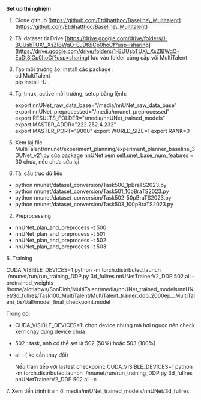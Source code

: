 **Set up thí nghiệm**

1. Clone github [https://github.com/Etdihatthoc/Baseline\_Multitalent](https://github.com/Etdihatthoc/Baseline\_Multitalent)  
2. Tải dataset từ Drive [https://drive.google.com/drive/folders/1-BUUsbTUX\_XsZIBWgO-EuDt8jCp0hoCf?usp=sharing](https://drive.google.com/drive/folders/1-BUUsbTUX\_XsZIBWgO-EuDt8jCp0hoCf?usp=sharing)  lưu vào folder cùng cấp với MultiTalent  
3. Tạo môi trường ảo, install các package :   
   cd MultiTalent  
   pip install \-U .  
4. Tại tmux, active môi trường, setup bằng lệnh:  
     
   export nnUNet\_raw\_data\_base="/media/nnUNet\_raw\_data\_base"  
   export nnUNet\_preprocessed="/media/nnunet\_preprocessed"  
   export RESULTS\_FOLDER="/media/nnUNet\_trained\_models"  
   export MASTER_ADDR="222.252.4.232"                                             
   export MASTER_PORT="9000"
   export WORLD_SIZE=1
   export RANK=0
     
5. Xem laị file MultiTalent/nnunet/experiment_planning/experiment_planner_baseline_3DUNet_v21.py của package nnUNet xem self.unet_base_num_features = 30 chưa, nếu chưa sửa lại
1. Tái cấu trúc dữ liệu  
- python nnunet/dataset\_conversion/Task500\_1pBraTS2023.py  
- python nnunet/dataset\_conversion/Task501\_10pBraTS2023.py  
- python nnunet/dataset\_conversion/Task502\_50pBraTS2023.py  
- python nnunet/dataset\_conversion/Task503\_100pBraTS2023.py  
2. Preprocessing  
- nnUNet\_plan\_and\_preprocess \-t 500  
- nnUNet\_plan\_and\_preprocess \-t 501  
- nnUNet\_plan\_and\_preprocess \-t 502  
- nnUNet\_plan\_and\_preprocess \-t 503

6\. Training  
   
CUDA_VISIBLE_DEVICES=1 python -m torch.distributed.launch ./nnunet/run/run_training_DDP.py 3d_fullres nnUNetTrainerV2_DDP 502 all -pretrained_weights /home/aiotlabws/SonDinh/MultiTalent/media/nnUNet_trained_models/nnUNet/3d_fullres/Task100_MultiTalent/MultiTalent_trainer_ddp_2000ep__MultiTalent_bs4/all/model_final_checkpoint.model

Trong đó:

- CUDA\_VISIBLE\_DEVICES=1: chọn device nhưng mà hơi ngược nên check xem chạy đúng device chưa  
- 502 : task, anh có thể set là 502 (50%) hoặc 503 (100%)  
- all : ( ko cần thay đổi)

     Nếu train tiếp với lastest checkpoint: CUDA_VISIBLE_DEVICES=1 python -m torch.distributed.launch ./nnunet/run/run_training_DDP.py 3d_fullres nnUNetTrainerV2_DDP 502 all -c

7\. Xem tiến trình train ở: media/nnUNet\_trained\_models/nnUNet/3d\_fullres